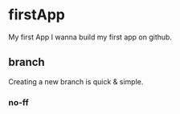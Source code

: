 # firstApp
My first App
I wanna build my first app on github.

## branch
Creating a new branch is quick & simple.

### no-ff
